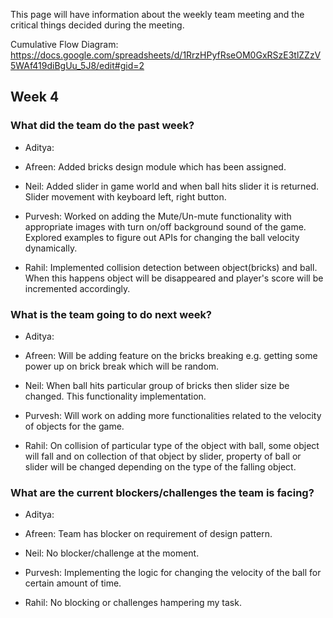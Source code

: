 This page will have information about the weekly team meeting and the critical things decided during the meeting.

Cumulative Flow Diagram: https://docs.google.com/spreadsheets/d/1RrzHPyfRseOM0GxRSzE3tlZZzV5WAf419diBgUu_5J8/edit#gid=2

## Week 4

### What did the team do the past week?
* Aditya:

* Afreen: Added bricks design module which has been assigned.

* Neil: Added slider in game world and when ball hits slider it is returned. Slider movement with keyboard left, right button.

* Purvesh: Worked on adding the Mute/Un-mute functionality with appropriate images with turn on/off background sound of the game. Explored examples to figure out APIs for changing the ball velocity dynamically.

* Rahil: Implemented collision detection between object(bricks) and ball. When this happens object will be disappeared and player's score will be incremented accordingly. 

### What is the team going to do next week?
* Aditya:

* Afreen: Will be adding feature on the bricks breaking e.g. getting some power up on brick break which will be random.

* Neil: When ball hits particular group of bricks then slider size be changed. This functionality implementation.

* Purvesh: Will work on adding more functionalities related to the velocity of objects for the game.

* Rahil: On collision of particular type of the object with ball, some object will fall and on collection of that object by slider, property of ball or slider will be changed depending on the type of the falling object.

### What are the current blockers/challenges the team is facing?
* Aditya:

* Afreen: Team has blocker on requirement of design pattern.

* Neil: No blocker/challenge at the moment.

* Purvesh: Implementing the logic for changing the velocity of the ball for certain amount of time.

* Rahil: No blocking or challenges hampering my task.
